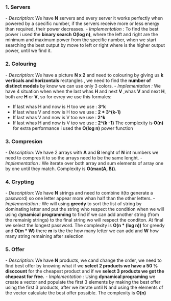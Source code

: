 ### 1. Servers
*- Description:*
We have **N** servers and every server it works perfectly when powered by a specific number, if the
servers receive more or less energy than required, their power decreases.
*- Implementation :*
To find the best power i used the **binary search** **O(log n)**, where the left and right are the 
minimum and maximum power from the specific number, when 
we start searching the best output by move to left or right where is the higher output power, until we 
find it.
### 2. Colouring
*- Description:*
We have a picture **N x 2** and need to colouring by giving us **k verticals and horizontals** 
rectangles , we need to find the **number of distinct models** by know we can use only 3 colors.
*- Implementation :*
We have 4 situation when when the last whas **H** and next **V** ,whas **V** and next **H**, both are 
**H** or **V**, so for evrey we use this formules: 

 - If last whas H and now is H too we use : **3^k**
 - If last whas V and now is H too we use : **2 * 3^(k-1)**
 - If last whas V and now is V too we use : **2^k**
 - If last whas H and now is V too we use : **2^(k -1)**
 The complexity is **O(n)** for extra performance i used the **O(log n)** power function
 
 ### 3. Compresion
 *- Description:*
 We have 2 arrays with **A** and **B** lenght of **N** int numbers we need to compres it to so the 
 arrays need to be the same lenght.
 *- Implementation :*
 We iterate over both array and sum elements of array one by one until they match.
 Complexity is **O(max(A, B))**.
 ### 4. Crypting 
 *- Description:*
 We have **N** strings and need to combine it(to generate a password) so one letter 
 appear more whan half  than the other letters.
  *- Implementation :*
  We will using **greedy** to sort the list of string by dominating letter and put the string who 
  respect the condition when we will using d**ynamical programming** to find if we can add another 
  string (from the remainig strings) to the final string wo will respect the conditon. At final we 
  select the longest password. The complexity is **O(n * (log n))** for greedy and **O(m * W)** there 
  **m** is the the how many letter we can add and **W** how many string remaining after selection 
 
 ### 5. Offer
 *- Description:*
 We have **N** products, we cand change the order, we need to find best offer by knowing what if we 
 **select 2 products we have a 50 % disccount** for the cheapest product 
 and if we **select 3 products we got the chepeast for free.**
  *- Implementation :*
  Using **dynamical programing** we create a vector and populate the first 3 elements by making the 
  best offer using the first 3 products, after we iterate until N and using the elements of the vector 
  calculate the best offer possible. The complexity is **O(n)**
